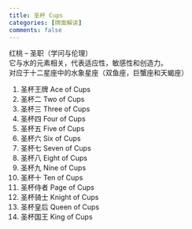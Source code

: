 ```yaml
---
title: 圣杯 Cups
categories: [牌面解读]
comments: false
---
```

红桃 – 圣职（学问与伦理）\
它与水的元素相关，代表适应性，敏感性和创造力。\
对应于十二星座中的水象星座（双鱼座，巨蟹座和天蝎座）

1. 圣杯王牌 Ace of Cups	
2. 圣杯二 Two of Cups	
3. 圣杯三 Three of Cups	
4. 圣杯四 Four of Cups	
5. 圣杯五 Five of Cups	
6. 圣杯六 Six of Cups	
7. 圣杯七 Seven of Cups	
8. 圣杯八 Eight of Cups	
9. 圣杯九 Nine of Cups	
10. 圣杯十 Ten of Cups	
11. 圣杯侍者 Page of Cups	
12. 圣杯骑士 Knight of Cups	
13. 圣杯皇后 Queen of Cups	
14. 圣杯国王 King of Cups